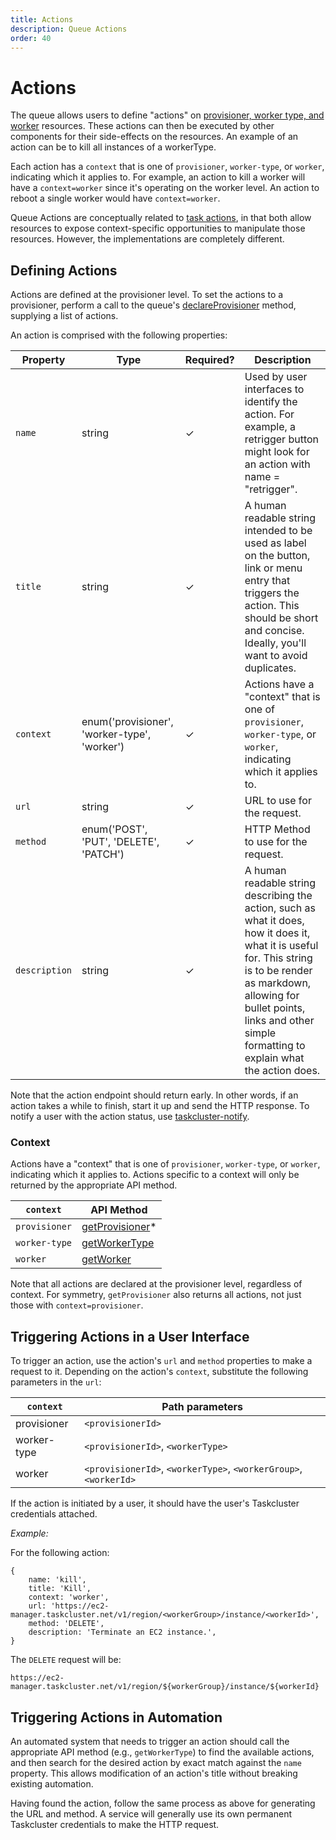 ```yaml
---
title: Actions
description: Queue Actions
order: 40
---
```


# Actions

The queue allows users to define "actions" on [provisioner, worker type, and
worker](worker-hierarchy) resources. These actions can then be executed by
other components for their side-effects on the resources.  An example of an
action can be to kill all instances of a workerType.

Each action has a `context` that is one of `provisioner`, `worker-type`, or
`worker`, indicating which it applies to. For example, an action to kill a
worker will have a `context=worker` since it's operating on the worker level.
An action to reboot a single worker would have `context=worker`.

Queue Actions are conceptually related to [task
actions](/docs/manual/using/actions), in that both allow resources to expose
context-specific opportunities to manipulate those resources.  However, the
implementations are completely different.

## Defining Actions

Actions are defined at the provisioner level. To set the actions to a
provisioner, perform a call to the queue's
[declareProvisioner](/docs/reference/platform/taskcluster-queue/references/api#declareProvisioner)
method, supplying a list of actions.

An action is comprised with the following properties:

| Property      | Type                                          | Required? | Description                                                                                                                                                                                                                                         |
|---------------|-----------------------------------------------|-----------|-----------------------------------------------------------------------------------------------------------------------------------------------------------------------------------------------------------------------------------------------------|
| `name`        | string                                        | ✓         | Used by user interfaces to identify the action. For example, a retrigger button might look for an action with name = "retrigger".                                                                                                                   |
| `title`       | string                                        | ✓         | A human readable string intended to be used as label on the button, link or menu entry that triggers the action. This should be short and concise. Ideally, you'll want to avoid duplicates.                                                        |
| `context`     | enum('provisioner', 'worker-type', 'worker')  | ✓         | Actions have a "context" that is one of `provisioner`, `worker-type`, or `worker`, indicating which it applies to.                                                                                                                                  |
| `url`         | string                                        | ✓         | URL to use for the request.                                                                                                                                                                                                                         |
| `method`      | enum('POST', 'PUT', 'DELETE', 'PATCH')        | ✓         | HTTP Method to use for the request.                                                                                                                                                                                                                 |
| `description` | string                                        | ✓         | A human readable string describing the action, such as what it does, how it does it, what it is useful for. This string is to be render as markdown, allowing for bullet points, links and other simple formatting to explain what the action does. |


Note that the action endpoint should return early. In other words, if an action takes a while
to finish, start it up and send the HTTP response. To notify a user with the action status,
use [taskcluster-notify](/docs/reference/core/taskcluster-notify).


### Context

Actions have a "context" that is one of `provisioner`, `worker-type`, or `worker`, indicating which it applies to.  Actions
specific to a context will only be returned by the appropriate API method.

| `context`     | API Method                                                                             |
|---------------|----------------------------------------------------------------------------------------|
| `provisioner` | [getProvisioner](/docs/reference/platform/taskcluster-queue/references/api#getProvisioner)* |
| `worker-type` | [getWorkerType](/docs/reference/platform/taskcluster-queue/references/api#getWorkerType)    |
| `worker`      | [getWorker](/docs/reference/platform/taskcluster-queue/references/api#getWorker)            |

Note that all actions are declared at the provisioner level, regardless of
context.  For symmetry, `getProvisioner` also returns all actions, not just
those with `context=provisioner`.

## Triggering Actions in a User Interface

To trigger an action, use the action's `url` and `method` properties to make a request to it.
Depending on the action's `context`, substitute the following parameters in the `url`:

| `context`   | Path parameters                                                  |
|-------------|------------------------------------------------------------------|
| provisioner | `<provisionerId>`                                                |
| worker-type | `<provisionerId>`, `<workerType>`                                |
| worker      | `<provisionerId>`, `<workerType>`, `<workerGroup>`, `<workerId>` |

If the action is initiated by a user, it should have the user's Taskcluster
credentials attached.

_Example:_

For the following action:
```
{
    name: 'kill',
    title: 'Kill',
    context: 'worker',
    url: 'https://ec2-manager.taskcluster.net/v1/region/<workerGroup>/instance/<workerId>',
    method: 'DELETE',
    description: 'Terminate an EC2 instance.',
}
```

The `DELETE` request will be:

```
https://ec2-manager.taskcluster.net/v1/region/${workerGroup}/instance/${workerId}
```
## Triggering Actions in Automation

An automated system that needs to trigger an action should call the appropriate
API method (e.g., `getWorkerType`) to find the available actions, and then
search for the desired action by exact match against the `name` property. This
allows modification of an action's title without breaking existing automation.

Having found the action, follow the same process as above for generating the
URL and method. A service will generally use its own permanent Taskcluster
credentials to make the HTTP request.
